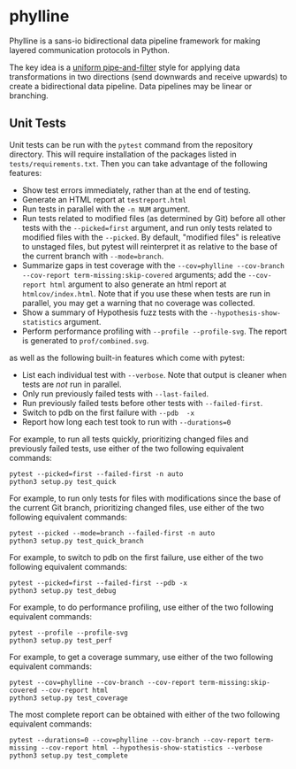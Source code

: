 # phylline
Phylline is a sans-io bidirectional data pipeline framework for making layered communication protocols in Python.

The key idea is a [uniform pipe-and-filter](https://github.com/lawgives/encyclopedia-of-architecture/wiki/Style:-Uniform-Pipe-and-Filter) style for applying data transformations in two directions (send downwards and receive upwards) to create a bidirectional data pipeline. Data pipelines may be linear or branching.


## Unit Tests

Unit tests can be run with the `pytest` command from the repository directory.
This will require installation of the packages listed in `tests/requirements.txt`.
Then you can take advantage of the following features:

- Show test errors immediately, rather than at the end of testing.
- Generate an HTML report at `testreport.html`
- Run tests in parallel with the `-n NUM` argument.
- Run tests related to modified files (as determined by Git) before all other tests with the `--picked=first` argument, and run only tests related to modified files with the `--picked`. By default, "modified files" is releative to unstaged files, but pytest will reinterpret it as relative to the base of the current branch with `--mode=branch`.
- Summarize gaps in test coverage with the `--cov=phylline --cov-branch --cov-report term-missing:skip-covered` arguments; add the `--cov-report html` argument to also generate an html report at `htmlcov/index.html`. Note that if you use these when tests are run in parallel, you may get a warning that no coverage was collected.
- Show a summary of Hypothesis fuzz tests with the `--hypothesis-show-statistics` argument.
- Perform performance profiling with `--profile --profile-svg`. The report is generated to `prof/combined.svg`.

as well as the following built-in features which come with pytest:

- List each individual test with `--verbose`. Note that output is cleaner when tests are *not* run in parallel.
- Only run previously failed tests with `--last-failed`.
- Run previously failed tests before other tests with `--failed-first`.
- Switch to pdb on the first failure with `--pdb  -x`
- Report how long each test took to run with `--durations=0`

For example, to run all tests quickly, prioritizing changed files and previously failed tests, use either of the two following equivalent commands:
```
pytest --picked=first --failed-first -n auto
python3 setup.py test_quick
```
For example, to run only tests for files with modifications since the base of the current Git branch,
prioritizing changed files, use either of the two following equivalent commands:
```
pytest --picked --mode=branch --failed-first -n auto
python3 setup.py test_quick_branch
```
For example, to switch to pdb on the first failure, use either of the two following equivalent commands:
```
pytest --picked=first --failed-first --pdb -x
python3 setup.py test_debug
```
For example, to do performance profiling, use either of the two following equivalent commands:
```
pytest --profile --profile-svg
python3 setup.py test_perf
```
For example, to get a coverage summary, use either of the two following equivalent commands:
```
pytest --cov=phylline --cov-branch --cov-report term-missing:skip-covered --cov-report html
python3 setup.py test_coverage
```
The most complete report can be obtained with either of the two following equivalent commands:
```
pytest --durations=0 --cov=phylline --cov-branch --cov-report term-missing --cov-report html --hypothesis-show-statistics --verbose
python3 setup.py test_complete
```
